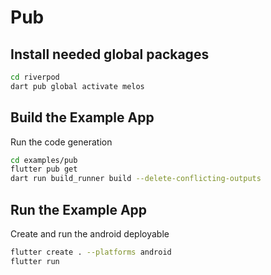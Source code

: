 # Pub

## Install needed global packages

```bash
cd riverpod
dart pub global activate melos
```

## Build the Example App

Run the code generation
```bash
cd examples/pub
flutter pub get
dart run build_runner build --delete-conflicting-outputs
```

## Run the Example App

Create and run the android deployable
```bash
flutter create . --platforms android
flutter run
```

